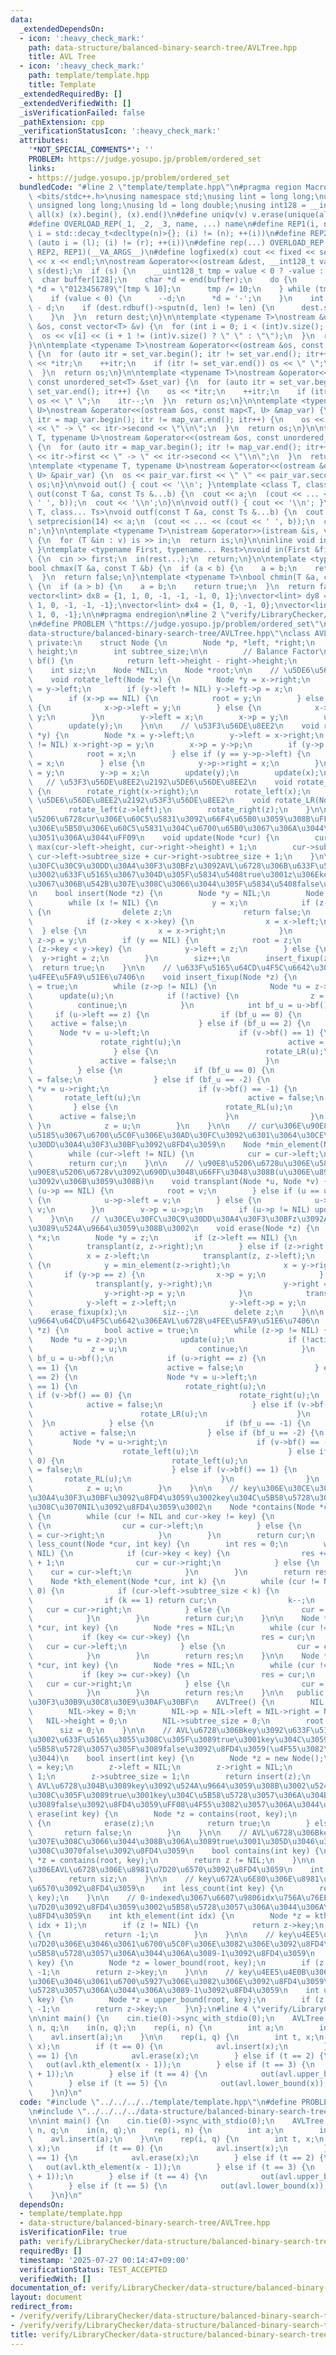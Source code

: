 ```yaml
---
data:
  _extendedDependsOn:
  - icon: ':heavy_check_mark:'
    path: data-structure/balanced-binary-search-tree/AVLTree.hpp
    title: AVL Tree
  - icon: ':heavy_check_mark:'
    path: template/template.hpp
    title: Template
  _extendedRequiredBy: []
  _extendedVerifiedWith: []
  _isVerificationFailed: false
  _pathExtension: cpp
  _verificationStatusIcon: ':heavy_check_mark:'
  attributes:
    '*NOT_SPECIAL_COMMENTS*': ''
    PROBLEM: https://judge.yosupo.jp/problem/ordered_set
    links:
    - https://judge.yosupo.jp/problem/ordered_set
  bundledCode: "#line 2 \"template/template.hpp\"\n#pragma region Macros\n#include\
    \ <bits/stdc++.h>\nusing namespace std;\nusing lint = long long;\nusing ull =\
    \ unsigned long long;\nusing ld = long double;\nusing int128 = __int128_t;\n#define\
    \ all(x) (x).begin(), (x).end()\n#define uniqv(v) v.erase(unique(all(v)), v.end())\n\
    #define OVERLOAD_REP(_1, _2, _3, name, ...) name\n#define REP1(i, n) for (auto\
    \ i = std::decay_t<decltype(n)>{}; (i) != (n); ++(i))\n#define REP2(i, l, r) for\
    \ (auto i = (l); (i) != (r); ++(i))\n#define rep(...) OVERLOAD_REP(__VA_ARGS__,\
    \ REP2, REP1)(__VA_ARGS__)\n#define logfixed(x) cout << fixed << setprecision(10)\
    \ << x << endl;\n\nostream &operator<<(ostream &dest, __int128_t value) {\n  ostream::sentry\
    \ s(dest);\n  if (s) {\n    __uint128_t tmp = value < 0 ? -value : value;\n  \
    \  char buffer[128];\n    char *d = end(buffer);\n    do {\n      --d;\n     \
    \ *d = \"0123456789\"[tmp % 10];\n      tmp /= 10;\n    } while (tmp != 0);\n\
    \    if (value < 0) {\n      --d;\n      *d = '-';\n    }\n    int len = end(buffer)\
    \ - d;\n    if (dest.rdbuf()->sputn(d, len) != len) {\n      dest.setstate(ios_base::badbit);\n\
    \    }\n  }\n  return dest;\n}\n\ntemplate <typename T>\nostream &operator<<(ostream\
    \ &os, const vector<T> &v) {\n  for (int i = 0; i < (int)v.size(); i++) {\n  \
    \  os << v[i] << (i + 1 != (int)v.size() ? \" \" : \"\");\n  }\n  return os;\n\
    }\n\ntemplate <typename T>\nostream &operator<<(ostream &os, const set<T> &set_var)\
    \ {\n  for (auto itr = set_var.begin(); itr != set_var.end(); itr++) {\n    os\
    \ << *itr;\n    ++itr;\n    if (itr != set_var.end()) os << \" \";\n    itr--;\n\
    \  }\n  return os;\n}\n\ntemplate <typename T>\nostream &operator<<(ostream &os,\
    \ const unordered_set<T> &set_var) {\n  for (auto itr = set_var.begin(); itr !=\
    \ set_var.end(); itr++) {\n    os << *itr;\n    ++itr;\n    if (itr != set_var.end())\
    \ os << \" \";\n    itr--;\n  }\n  return os;\n}\n\ntemplate <typename T, typename\
    \ U>\nostream &operator<<(ostream &os, const map<T, U> &map_var) {\n  for (auto\
    \ itr = map_var.begin(); itr != map_var.end(); itr++) {\n    os << itr->first\
    \ << \" -> \" << itr->second << \"\\n\";\n  }\n  return os;\n}\n\ntemplate <typename\
    \ T, typename U>\nostream &operator<<(ostream &os, const unordered_map<T, U> &map_var)\
    \ {\n  for (auto itr = map_var.begin(); itr != map_var.end(); itr++) {\n    os\
    \ << itr->first << \" -> \" << itr->second << \"\\n\";\n  }\n  return os;\n}\n\
    \ntemplate <typename T, typename U>\nostream &operator<<(ostream &os, const pair<T,\
    \ U> &pair_var) {\n  os << pair_var.first << \" \" << pair_var.second;\n  return\
    \ os;\n}\n\nvoid out() { cout << '\\n'; }\ntemplate <class T, class... Ts>\nvoid\
    \ out(const T &a, const Ts &...b) {\n  cout << a;\n  (cout << ... << (cout <<\
    \ ' ', b));\n  cout << '\\n';\n}\n\nvoid outf() { cout << '\\n'; }\ntemplate <class\
    \ T, class... Ts>\nvoid outf(const T &a, const Ts &...b) {\n  cout << fixed <<\
    \ setprecision(14) << a;\n  (cout << ... << (cout << ' ', b));\n  cout << '\\\
    n';\n}\n\ntemplate <typename T>\nistream &operator>>(istream &is, vector<T> &v)\
    \ {\n  for (T &in : v) is >> in;\n  return is;\n}\n\ninline void in(void) { return;\
    \ }\ntemplate <typename First, typename... Rest>\nvoid in(First &first, Rest &...rest)\
    \ {\n  cin >> first;\n  in(rest...);\n  return;\n}\n\ntemplate <typename T>\n\
    bool chmax(T &a, const T &b) {\n  if (a < b) {\n    a = b;\n    return true;\n\
    \  }\n  return false;\n}\ntemplate <typename T>\nbool chmin(T &a, const T &b)\
    \ {\n  if (a > b) {\n    a = b;\n    return true;\n  }\n  return false;\n}\n\n\
    vector<lint> dx8 = {1, 1, 0, -1, -1, -1, 0, 1};\nvector<lint> dy8 = {0, 1, 1,\
    \ 1, 0, -1, -1, -1};\nvector<lint> dx4 = {1, 0, -1, 0};\nvector<lint> dy4 = {0,\
    \ 1, 0, -1};\n\n#pragma endregion\n#line 2 \"verify/LibraryChecker/data-structure/balanced-binary-search-tree/OrderedSet.test.cpp\"\
    \n#define PROBLEM \"https://judge.yosupo.jp/problem/ordered_set\"\n#line 1 \"\
    data-structure/balanced-binary-search-tree/AVLTree.hpp\"\nclass AVLTree {\n  \
    \ private:\n    struct Node {\n        Node *p, *left, *right;\n        int key,\
    \ height;\n        int subtree_size;\n\n        // Balance Factor\n        int\
    \ bf() {\n            return left->height - right->height;\n        }\n    };\n\
    \    int siz;\n    Node *NIL;\n    Node *root;\n\n    // \u5DE6\u56DE\u8EE2\n\
    \    void rotate_left(Node *x) {\n        Node *y = x->right;\n        x->right\
    \ = y->left;\n        if (y->left != NIL) y->left->p = x;\n        y->p = x->p;\n\
    \        if (x->p == NIL) {\n            root = y;\n        } else if (x == x->p->left)\
    \ {\n            x->p->left = y;\n        } else {\n            x->p->right =\
    \ y;\n        }\n        y->left = x;\n        x->p = y;\n        update(x);\n\
    \        update(y);\n    }\n\n    // \u53F3\u56DE\u8EE2\n    void rotate_right(Node\
    \ *y) {\n        Node *x = y->left;\n        y->left = x->right;\n        if (x->right\
    \ != NIL) x->right->p = y;\n        x->p = y->p;\n        if (y->p == NIL) {\n\
    \            root = x;\n        } else if (y == y->p->left) {\n            y->p->left\
    \ = x;\n        } else {\n            y->p->right = x;\n        }\n        x->right\
    \ = y;\n        y->p = x;\n        update(y);\n        update(x);\n    }\n\n \
    \   // \u53F3\u56DE\u8EE2\u2192\u5DE6\u56DE\u8EE2\n    void rotate_RL(Node *x)\
    \ {\n        rotate_right(x->right);\n        rotate_left(x);\n    }\n\n    //\
    \ \u5DE6\u56DE\u8EE2\u2192\u53F3\u56DE\u8EE2\n    void rotate_LR(Node *z) {\n\
    \        rotate_left(z->left);\n        rotate_right(z);\n    }\n\n    // \u90E8\
    \u5206\u6728cur\u306E\u60C5\u5831\u3092\u66F4\u65B0\u3059\u308B\uFF08\u5DE6\u53F3\
    \u306E\u5B50\u306E\u60C5\u5831\u304C\u6700\u65B0\u3067\u306A\u3044\u3068\u3044\
    \u3051\u306A\u3044\uFF09\n    void update(Node *cur) {\n        cur->height =\
    \ max(cur->left->height, cur->right->height) + 1;\n        cur->subtree_size =\
    \ cur->left->subtree_size + cur->right->subtree_size + 1;\n    }\n\n    // \u30CE\
    \u30FC\u30C9\u30DD\u30A4\u30F3\u30BFz\u3092AVL\u6728\u306B\u633F\u5165\u3059\u308B\
    \u3002\u633F\u5165\u3067\u304D\u305F\u5834\u5408true\u3001z\u306Ekey\u304C\u3059\
    \u3067\u306B\u542B\u307E\u308C\u3066\u3044\u305F\u5834\u5408false\u3092\u8FD4\u3059\
    \n    bool insert(Node *z) {\n        Node *y = NIL;\n        Node *x = root;\n\
    \        while (x != NIL) {\n            y = x;\n            if (z->key == x->key)\
    \ {\n                delete z;\n                return false;\n            }\n\
    \            if (z->key < x->key) {\n                x = x->left;\n          \
    \  } else {\n                x = x->right;\n            }\n        }\n       \
    \ z->p = y;\n        if (y == NIL) {\n            root = z;\n        } else if\
    \ (z->key < y->key) {\n            y->left = z;\n        } else {\n          \
    \  y->right = z;\n        }\n        siz++;\n        insert_fixup(z);\n      \
    \  return true;\n    }\n\n    // \u633F\u5165\u64CD\u4F5C\u6642\u306EAVL\u6728\
    \u4FEE\u5FA9\u51E6\u7406\n    void insert_fixup(Node *z) {\n        bool active\
    \ = true;\n        while (z->p != NIL) {\n            Node *u = z->p;\n      \
    \      update(u);\n            if (!active) {\n                z = u;\n      \
    \          continue;\n            }\n            int bf_u = u->bf();\n       \
    \     if (u->left == z) {\n                if (bf_u == 0) {\n                \
    \    active = false;\n                } else if (bf_u == 2) {\n              \
    \      Node *v = u->left;\n                    if (v->bf() == 1) {\n         \
    \               rotate_right(u);\n                        active = false;\n  \
    \                  } else {\n                        rotate_LR(u);\n         \
    \               active = false;\n                    }\n                }\n  \
    \          } else {\n                if (bf_u == 0) {\n                    active\
    \ = false;\n                } else if (bf_u == -2) {\n                    Node\
    \ *v = u->right;\n                    if (v->bf() == -1) {\n                 \
    \       rotate_left(u);\n                        active = false;\n           \
    \         } else {\n                        rotate_RL(u);\n                  \
    \      active = false;\n                    }\n                }\n           \
    \ }\n            z = u;\n        }\n    }\n\n    // cur\u306E\u90E8\u5206\u6728\
    \u5185\u3067\u6700\u5C0F\u306E\u30AD\u30FC\u3092\u6301\u3064\u30CE\u30FC\u30C9\
    \u30DD\u30A4\u30F3\u30BF\u3092\u8FD4\u3059\n    Node *min_element(Node *cur) {\n\
    \        while (cur->left != NIL) {\n            cur = cur->left;\n        }\n\
    \        return cur;\n    }\n\n    // \u90E8\u5206\u6728u\u306E\u5834\u6240\u306B\
    \u90E8\u5206\u6728v\u3092\u690D\u3048\u66FF\u3048\u308B(u\u306E\u89AA\u306E\u5B50\
    \u3092v\u306B\u3059\u308B)\n    void transplant(Node *u, Node *v) {\n        if\
    \ (u->p == NIL) {\n            root = v;\n        } else if (u == u->p->left)\
    \ {\n            u->p->left = v;\n        } else {\n            u->p->right =\
    \ v;\n        }\n        v->p = u->p;\n        if (u->p != NIL) update(u->p);\n\
    \    }\n\n    // \u30CE\u30FC\u30C9\u30DD\u30A4\u30F3\u30BFz\u3092AVL\u6728\u304B\
    \u3089\u524A\u9664\u3059\u308B\u3002\n    void erase(Node *z) {\n        Node\
    \ *x;\n        Node *y = z;\n        if (z->left == NIL) {\n            x = z->right;\n\
    \            transplant(z, z->right);\n        } else if (z->right == NIL) {\n\
    \            x = z->left;\n            transplant(z, z->left);\n        } else\
    \ {\n            y = min_element(z->right);\n            x = y->right;\n     \
    \       if (y->p == z) {\n                x->p = y;\n            } else {\n  \
    \              transplant(y, y->right);\n                y->right = z->right;\n\
    \                y->right->p = y;\n            }\n            transplant(z, y);\n\
    \            y->left = z->left;\n            y->left->p = y;\n        }\n    \
    \    erase_fixup(x);\n        siz--;\n        delete z;\n    }\n\n    // \u524A\
    \u9664\u64CD\u4F5C\u6642\u306EAVL\u6728\u4FEE\u5FA9\u51E6\u7406\n    void erase_fixup(Node\
    \ *z) {\n        bool active = true;\n        while (z->p != NIL) {\n        \
    \    Node *u = z->p;\n            update(u);\n            if (!active) {\n   \
    \             z = u;\n                continue;\n            }\n            int\
    \ bf_u = u->bf();\n            if (u->right == z) {\n                if (bf_u\
    \ == 1) {\n                    active = false;\n                } else if (bf_u\
    \ == 2) {\n                    Node *v = u->left;\n                    if (v->bf()\
    \ == 1) {\n                        rotate_right(u);\n                    } else\
    \ if (v->bf() == 0) {\n                        rotate_right(u);\n            \
    \            active = false;\n                    } else if (v->bf() == -1) {\n\
    \                        rotate_LR(u);\n                    }\n              \
    \  }\n            } else {\n                if (bf_u == -1) {\n              \
    \      active = false;\n                } else if (bf_u == -2) {\n           \
    \         Node *v = u->right;\n                    if (v->bf() == -1) {\n    \
    \                    rotate_left(u);\n                    } else if (v->bf() ==\
    \ 0) {\n                        rotate_left(u);\n                        active\
    \ = false;\n                    } else if (v->bf() == 1) {\n                 \
    \       rotate_RL(u);\n                    }\n                }\n            }\n\
    \            z = u;\n        }\n    }\n\n    // key\u306E\u30CE\u30FC\u30C9\u30DD\
    \u30A4\u30F3\u30BF\u3092\u8FD4\u3059\u3002key\u304C\u5B58\u5728\u3057\u306A\u3051\
    \u308C\u3070NIL\u3092\u8FD4\u3059\u3002\n    Node *contains(Node *cur, int key)\
    \ {\n        while (cur != NIL and cur->key != key) {\n            if (key < cur->key)\
    \ {\n                cur = cur->left;\n            } else {\n                cur\
    \ = cur->right;\n            }\n        }\n        return cur;\n    }\n\n    int\
    \ less_count(Node *cur, int key) {\n        int res = 0;\n        while (cur !=\
    \ NIL) {\n            if (cur->key < key) {\n                res += cur->left->subtree_size\
    \ + 1;\n                cur = cur->right;\n            } else {\n            \
    \    cur = cur->left;\n            }\n        }\n        return res;\n    }\n\n\
    \    Node *kth_element(Node *cur, int k) {\n        while (cur != NIL and k >\
    \ 0) {\n            if (cur->left->subtree_size < k) {\n                k -= cur->left->subtree_size;\n\
    \                if (k == 1) return cur;\n                k--;\n             \
    \   cur = cur->right;\n            } else {\n                cur = cur->left;\n\
    \            }\n        }\n        return cur;\n    }\n\n    Node *lower_bound(Node\
    \ *cur, int key) {\n        Node *res = NIL;\n        while (cur != NIL) {\n \
    \           if (key <= cur->key) {\n                res = cur;\n             \
    \   cur = cur->left;\n            } else {\n                cur = cur->right;\n\
    \            }\n        }\n        return res;\n    }\n\n    Node *upper_bound(Node\
    \ *cur, int key) {\n        Node *res = NIL;\n        while (cur != NIL) {\n \
    \           if (key >= cur->key) {\n                res = cur;\n             \
    \   cur = cur->right;\n            } else {\n                cur = cur->left;\n\
    \            }\n        }\n        return res;\n    }\n\n   public:\n    // \u30B3\
    \u30F3\u30B9\u30C8\u30E9\u30AF\u30BF\n    AVLTree() {\n        NIL = new Node();\n\
    \        NIL->key = 0;\n        NIL->p = NIL->left = NIL->right = NIL;\n     \
    \   NIL->height = 0;\n        NIL->subtree_size = 0;\n        root = NIL;\n  \
    \      siz = 0;\n    }\n\n    // AVL\u6728\u306Bkey\u3092\u633F\u5165\u3059\u308B\
    \u3002\u633F\u5165\u3055\u308C\u305F\u3089true\u3001key\u304C\u3059\u3067\u306B\
    \u5B58\u5728\u3057\u305F\u3089false\u3092\u8FD4\u3059(\u4F55\u3082\u3057\u306A\
    \u3044)\n    bool insert(int key) {\n        Node *z = new Node();\n        z->key\
    \ = key;\n        z->left = NIL;\n        z->right = NIL;\n        z->height =\
    \ 1;\n        z->subtree_size = 1;\n        return insert(z);\n    }\n\n    //\
    \ AVL\u6728\u304B\u3089key\u3092\u524A\u9664\u3059\u308B\u3002\u524A\u9664\u3055\
    \u308C\u305F\u3089true\u3001key\u304C\u5B58\u5728\u3057\u306A\u304B\u3063\u305F\
    \u3089false\u3092\u8FD4\u3059\uFF08\u4F55\u3082\u3057\u306A\u3044\uFF09\n    bool\
    \ erase(int key) {\n        Node *z = contains(root, key);\n        if (z != NIL)\
    \ {\n            erase(z);\n            return true;\n        } else {\n     \
    \       return false;\n        }\n    }\n\n    // AVL\u6728\u306Bkey\u304C\u542B\
    \u307E\u308C\u3066\u3044\u308B\u306A\u3089true\u3001\u305D\u3046\u3067\u306A\u3051\
    \u308C\u3070false\u3092\u8FD4\u3059\n    bool contains(int key) {\n        Node\
    \ *z = contains(root, key);\n        return z != NIL;\n    }\n\n    // \u73FE\u5728\
    \u306EAVL\u6728\u306E\u8981\u7D20\u6570\u3092\u8FD4\u3059\n    int size() {\n\
    \        return siz;\n    }\n\n    // key\u672A\u6E80\u306E\u8981\u7D20\u306E\u500B\
    \u6570\u3092\u8FD4\u3059\n    int less_count(int key) {\n        return less_count(root,\
    \ key);\n    }\n\n    // 0-indexed\u3067\u6607\u9806idx\u756A\u76EE\u306E\u8981\
    \u7D20\u3092\u8FD4\u3059\u3002\u5B58\u5728\u3057\u306A\u3044\u306A\u3089-1\u3092\
    \u8FD4\u3059\n    int kth_element(int idx) {\n        Node *z = kth_element(root,\
    \ idx + 1);\n        if (z != NIL) {\n            return z->key;\n        } else\
    \ {\n            return -1;\n        }\n    }\n\n    // key\u4EE5\u4E0A\u306E\u8981\
    \u7D20\u306E\u3046\u3061\u6700\u5C0F\u306E\u3082\u306E\u3092\u8FD4\u3059\u3002\
    \u5B58\u5728\u3057\u306A\u3044\u306A\u3089-1\u3092\u8FD4\u3059\n    int lower_bound(int\
    \ key) {\n        Node *z = lower_bound(root, key);\n        if (z == NIL) return\
    \ -1;\n        return z->key;\n    }\n\n    // key\u4EE5\u4E0B\u306E\u8981\u7D20\
    \u306E\u3046\u3061\u6700\u5927\u306E\u3082\u306E\u3092\u8FD4\u3059\u3002\u5B58\
    \u5728\u3057\u306A\u3044\u306A\u3089-1\u3092\u8FD4\u3059\n    int upper_bound(int\
    \ key) {\n        Node *z = upper_bound(root, key);\n        if (z == NIL) return\
    \ -1;\n        return z->key;\n    }\n};\n#line 4 \"verify/LibraryChecker/data-structure/balanced-binary-search-tree/OrderedSet.test.cpp\"\
    \n\nint main() {\n    cin.tie(0)->sync_with_stdio(0);\n    AVLTree avl;\n    int\
    \ n, q;\n    in(n, q);\n    rep(i, n) {\n        int a;\n        in(a);\n    \
    \    avl.insert(a);\n    }\n\n    rep(i, q) {\n        int t, x;\n        in(t,\
    \ x);\n        if (t == 0) {\n            avl.insert(x);\n        } else if (t\
    \ == 1) {\n            avl.erase(x);\n        } else if (t == 2) {\n         \
    \   out(avl.kth_element(x - 1));\n        } else if (t == 3) {\n            out(avl.less_count(x\
    \ + 1));\n        } else if (t == 4) {\n            out(avl.upper_bound(x));\n\
    \        } else if (t == 5) {\n            out(avl.lower_bound(x));\n        }\n\
    \    }\n}\n"
  code: "#include \"../../../../template/template.hpp\"\n#define PROBLEM \"https://judge.yosupo.jp/problem/ordered_set\"\
    \n#include \"../../../../data-structure/balanced-binary-search-tree/AVLTree.hpp\"\
    \n\nint main() {\n    cin.tie(0)->sync_with_stdio(0);\n    AVLTree avl;\n    int\
    \ n, q;\n    in(n, q);\n    rep(i, n) {\n        int a;\n        in(a);\n    \
    \    avl.insert(a);\n    }\n\n    rep(i, q) {\n        int t, x;\n        in(t,\
    \ x);\n        if (t == 0) {\n            avl.insert(x);\n        } else if (t\
    \ == 1) {\n            avl.erase(x);\n        } else if (t == 2) {\n         \
    \   out(avl.kth_element(x - 1));\n        } else if (t == 3) {\n            out(avl.less_count(x\
    \ + 1));\n        } else if (t == 4) {\n            out(avl.upper_bound(x));\n\
    \        } else if (t == 5) {\n            out(avl.lower_bound(x));\n        }\n\
    \    }\n}\n"
  dependsOn:
  - template/template.hpp
  - data-structure/balanced-binary-search-tree/AVLTree.hpp
  isVerificationFile: true
  path: verify/LibraryChecker/data-structure/balanced-binary-search-tree/OrderedSet.test.cpp
  requiredBy: []
  timestamp: '2025-07-27 00:14:47+09:00'
  verificationStatus: TEST_ACCEPTED
  verifiedWith: []
documentation_of: verify/LibraryChecker/data-structure/balanced-binary-search-tree/OrderedSet.test.cpp
layout: document
redirect_from:
- /verify/verify/LibraryChecker/data-structure/balanced-binary-search-tree/OrderedSet.test.cpp
- /verify/verify/LibraryChecker/data-structure/balanced-binary-search-tree/OrderedSet.test.cpp.html
title: verify/LibraryChecker/data-structure/balanced-binary-search-tree/OrderedSet.test.cpp
---
```

